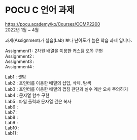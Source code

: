 # POCU C 언어 과제
   
https://pocu.academy/ko/Courses/COMP2200   
2022년 1월 ~ 4월   
   
과제(Assignment)가 실습(Lab) 보다 난이도가 높은 학습 과제 입니다.   
   
Assignment1 : 2차원 배열을 이용한 커스텀 오목 구현   
Assignment2 :    
Assignment3 :    
Assignment4 :    
   
Lab1 : 셋팅   
Lab2 : 포인터를 이용한 배열의 삽입, 삭제, 탐색   
Lab3 : 포인터를 이용한 배열의 겹침 판단과 실수 계산 오차 주의하기   
Lab4 : 문자열 함수 구현   
Lab5 : 파일 출력과 문자열 깊은 복사   
Lab6 :    
Lab7 :    
Lab8 :    
Lab9 :    
Lab10 :    
Lab11 :    
